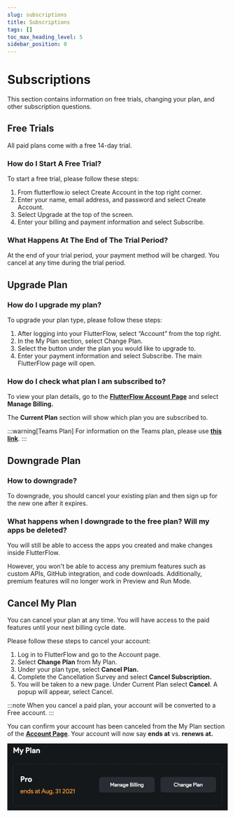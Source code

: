 ```yaml
---
slug: subscriptions
title: Subscriptions
tags: []
toc_max_heading_level: 5
sidebar_position: 0
---
```



# Subscriptions
This section contains information on free trials, changing your plan, and other subscription questions.

## Free Trials
All paid plans come with a free 14-day trial.

### How do I Start A Free Trial?
To start a free trial, please follow these steps:

1. From flutterflow.io select Create Account in the top right corner. 
2. Enter your name, email address, and password and select Create Account. 
3. Select Upgrade at the top of the screen. 
4. Enter your billing and payment information and select Subscribe.

### What Happens At The End of The Trial Period?
At the end of your trial period, your payment method will be charged. You cancel at any time during the trial period.


## Upgrade Plan



### How do I upgrade my plan?
To upgrade your plan type, please follow these steps:

1. After logging into your FlutterFlow, select “Account” from the top right. 
2. In the My Plan section, select Change Plan. 
3. Select the button under the plan you would like to upgrade to. 
4. Enter your payment information and select Subscribe. The main FlutterFlow page will open.

### How do I check what plan I am subscribed to?
To view your plan details, go to the [**FlutterFlow Account Page**](https://app.flutterflow.io/account) and select **Manage Billing.**

The **Current Plan** section will show which plan you are subscribed to.

:::warning[Teams Plan]
For information on the Teams plan, please use [**this link**](flutterflow-for-teams.md).
:::


## Downgrade Plan
### How to downgrade?
To downgrade, you should cancel your existing plan and then sign up for the new one after it expires.

### What happens when I downgrade to the free plan? Will my apps be deleted?
You will still be able to access the apps you created and make changes inside FlutterFlow.

However, you won't be able to access any premium features such as custom APIs, GitHub integration, and code downloads. Additionally, premium features will no longer work in Preview and Run Mode.


## Cancel My Plan
You can cancel your plan at any time. You will have access to the paid features until your next billing cycle date.

Please follow these steps to cancel your account:

1. Log in to FlutterFlow and go to the Account page. 
2. Select **Change Plan** from My Plan. 
3. Under your plan type, select **Cancel Plan.** 
4. Complete the Cancellation Survey and select **Cancel Subscription.** 
5. You will be taken to a new page. Under Current Plan select **Cancel**. A popup will appear, select Cancel.

:::note
When you cancel a paid plan, your account will be converted to a Free account.
:::

You can confirm your account has been canceled from the My Plan section of the **[Account Page](https://app.flutterflow.io/account)**. Your account will now say **ends at** vs. **renews at.**

![img_3.png](../imgs/img_3.png)

